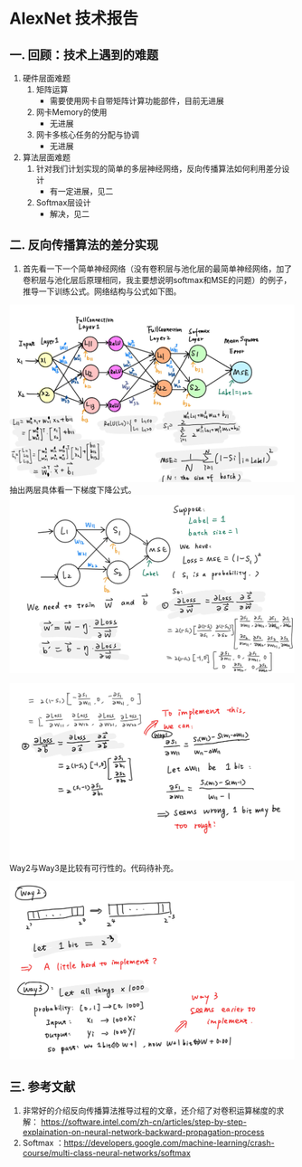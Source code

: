 # AlexNet 技术报告

## 一. 回顾：技术上遇到的难题

  1. 硬件层面难题
	    1. 矩阵运算
	    	+ 需要使用网卡自带矩阵计算功能部件，目前无进展
	    2. 网卡Memory的使用
    		 + 无进展
	    3. 网卡多核心任务的分配与协调
    		 + 无进展
 2. 算法层面难题
 	1. 针对我们计划实现的简单的多层神经网络，反向传播算法如何利用差分设计
		+ 有一定进展，见二
	2. Softmax层设计
		+ 解决，见二

## 二. 反向传播算法的差分实现
1. 首先看一下一个简单神经网络（没有卷积层与池化层的最简单神经网络，加了卷积层与池化层后原理相同，我主要想说明softmax和MSE的问题）的例子，推导一下训练公式。网络结构与公式如下图。

![1](./images/1.jpg)
抽出两层具体看一下梯度下降公式。
![2](./images/2.jpg)

![3](./images/3.jpg)
Way2与Way3是比较有可行性的。代码待补充。

![4](./images/4.jpg)

## 三. 参考文献

1.  非常好的介绍反向传播算法推导过程的文章，还介绍了对卷积运算梯度的求解： <https://software.intel.com/zh-cn/articles/step-by-step-explaination-on-neural-network-backward-propagation-process>
2. Softmax ：<https://developers.google.com/machine-learning/crash-course/multi-class-neural-networks/softmax>



